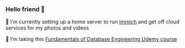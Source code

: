 ### Hello friend 👋

🔭 I’m currently setting up a home server to run [immich](https://immich.app/) and get off cloud services for my photos and videos

🌱 I’m taking this [Fundamentals of Database Engineering Udemy course](https://www.udemy.com/course/database-engines-crash-course)

<!--
https://github.com/ryo-ma/github-profile-trophy
- repo to add dynamically generated trophies

**ShivamPatel17/ShivamPatel17** is a ✨ _special_ ✨ repository because its `README.md` (this file) appears on your GitHub profile.

Here are some ideas to get you started:

- 🔭 I’m currently working on ...
-  ...
- 👯 I’m looking to collaborate on ...
- 🤔 I’m looking for help with ...
- 💬 Ask me about ...
 ...
- 😄 Pronouns: ...
- ⚡ Fun fact: ...
-->

